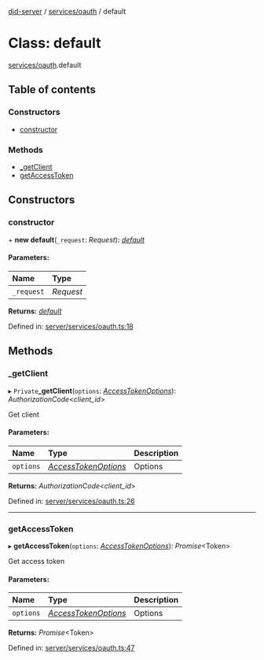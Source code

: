[did-server](../README.md) / [services/oauth](../modules/services_oauth.md) / default

# Class: default

[services/oauth](../modules/services_oauth.md).default

## Table of contents

### Constructors

- [constructor](services_oauth.default.md#constructor)

### Methods

- [\_getClient](services_oauth.default.md#_getclient)
- [getAccessToken](services_oauth.default.md#getaccesstoken)

## Constructors

### constructor

\+ **new default**(`_request`: *Request*): [*default*](services_oauth.default.md)

#### Parameters:

Name | Type |
:------ | :------ |
`_request` | *Request* |

**Returns:** [*default*](services_oauth.default.md)

Defined in: [server/services/oauth.ts:18](https://github.com/Puzzlepart/did/blob/4fe732f3/server/services/oauth.ts#L18)

## Methods

### \_getClient

▸ `Private`**_getClient**(`options`: [*AccessTokenOptions*](../interfaces/services_oauth.accesstokenoptions.md)): *AuthorizationCode*<*client_id*\>

Get client

#### Parameters:

Name | Type | Description |
:------ | :------ | :------ |
`options` | [*AccessTokenOptions*](../interfaces/services_oauth.accesstokenoptions.md) | Options    |

**Returns:** *AuthorizationCode*<*client_id*\>

Defined in: [server/services/oauth.ts:26](https://github.com/Puzzlepart/did/blob/4fe732f3/server/services/oauth.ts#L26)

___

### getAccessToken

▸ **getAccessToken**(`options`: [*AccessTokenOptions*](../interfaces/services_oauth.accesstokenoptions.md)): *Promise*<Token\>

Get access token

#### Parameters:

Name | Type | Description |
:------ | :------ | :------ |
`options` | [*AccessTokenOptions*](../interfaces/services_oauth.accesstokenoptions.md) | Options    |

**Returns:** *Promise*<Token\>

Defined in: [server/services/oauth.ts:47](https://github.com/Puzzlepart/did/blob/4fe732f3/server/services/oauth.ts#L47)
